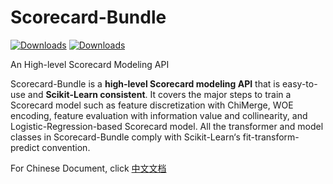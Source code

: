 # Scorecard-Bundle

[![Downloads](https://pepy.tech/badge/scorecardbundle)](https://pepy.tech/project/scorecardbundle)  [![Downloads](https://img.shields.io/pypi/v/scorecardbundle?color=orange)](https://img.shields.io/pypi/v/scorecardbundle?color=orange)

An High-level Scorecard Modeling API   



Scorecard-Bundle is a **high-level Scorecard modeling API** that is easy-to-use and **Scikit-Learn consistent**.  It covers the major steps to train a Scorecard model such as feature discretization with ChiMerge, WOE encoding, feature evaluation with information value and collinearity, and Logistic-Regression-based Scorecard model. All the transformer and model classes in Scorecard-Bundle comply with Scikit-Learn‘s fit-transform-predict convention.



For Chinese Document, click [中文文档](http://scorecard-bundle.bubu.blue/Chinese/)